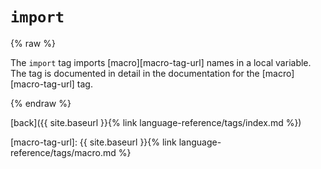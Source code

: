 `import`
========

{% raw %}

The `import` tag imports [macro][macro-tag-url] names in a local variable. The tag is documented in detail in the documentation for the [macro][macro-tag-url] tag.

{% endraw %}


[back]({{ site.baseurl }}{% link language-reference/tags/index.md %})

[macro-tag-url]: {{ site.baseurl }}{% link language-reference/tags/macro.md %}

